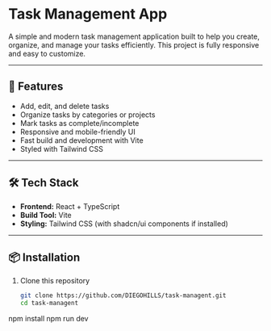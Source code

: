 # Task Management App

A simple and modern task management application built to help you create, organize, and manage your tasks efficiently. This project is fully responsive and easy to customize.

---

## 🚀 Features

- Add, edit, and delete tasks  
- Organize tasks by categories or projects  
- Mark tasks as complete/incomplete  
- Responsive and mobile-friendly UI  
- Fast build and development with Vite  
- Styled with Tailwind CSS  

---

## 🛠️ Tech Stack

- **Frontend:** React + TypeScript  
- **Build Tool:** Vite  
- **Styling:** Tailwind CSS (with shadcn/ui components if installed)  

---

## 📦 Installation

1. Clone this repository  
   ```bash
   git clone https://github.com/DIEGOHILLS/task-managent.git
   cd task-managent

npm install
npm run dev
